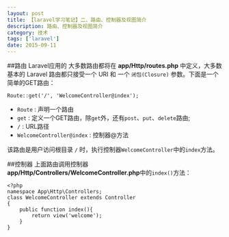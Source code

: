 ```yaml
---
layout: post
title: 【laravel学习笔记】二、路由、控制器及视图简介 
description: 路由、控制器及视图简介
category: 技术
tags: ['laravel']
date: 2015-09-11
---
```


##路由
Laravel应用的 大多数路由都将在 **app/Http/routes.php** 中定义，大多数基本的 Laravel 路由都只接受一个 URI 和 一个 `闭包(Closure)` 参数。下面是一个简单的GET路由：

    Route::get('/', 'WelcomeController@index');

* `Route` : 声明一个路由
* `get` : 定义一个GET路由，除`get`外，还有`post`、`put`、`delete`路由;
* `/` : URL路径
* `WelcomeController@index` : 控制器@方法

该路由是用户访问根目录 `/` 时，执行控制器`WelcomeController`中的`index`方法。

##控制器
上面路由调用控制器 **app/Http/Controllers/WelcomeController.php**中的`index()`方法：

    <?php
    namespace App\Http\Controllers;
    class WelcomeController extends Controller
    {
        public function index(){
            return view('welcome');
        }
    }
